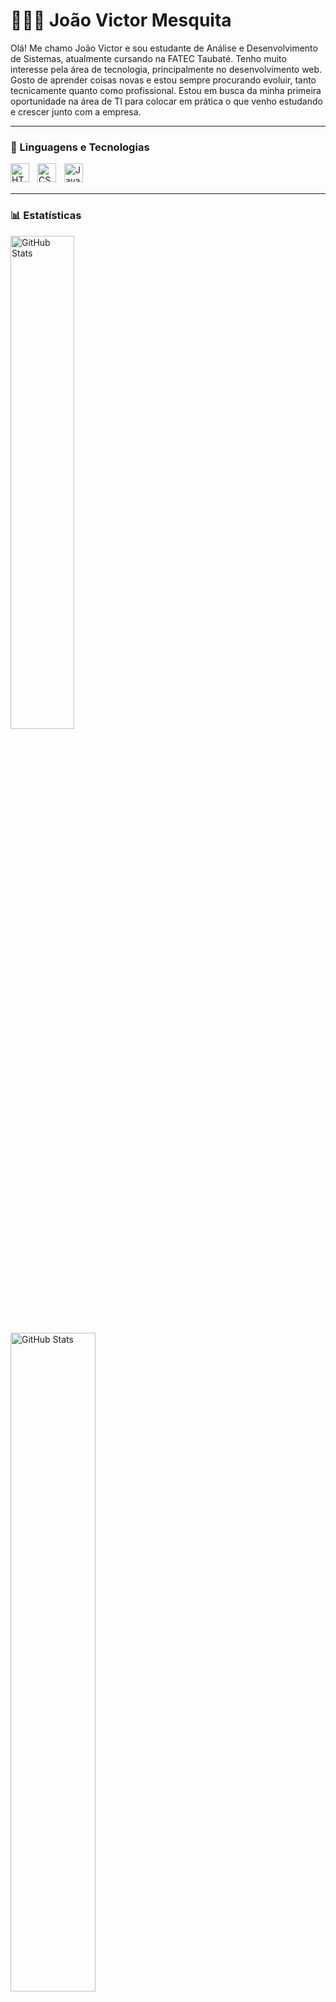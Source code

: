 # 👩🏻‍💻 João Victor Mesquita

Olá! Me chamo João Victor e sou estudante de Análise e Desenvolvimento de Sistemas, atualmente cursando na FATEC Taubaté. Tenho muito interesse pela área de tecnologia, principalmente no desenvolvimento web.
<br>
Gosto de aprender coisas novas e estou sempre procurando evoluir, tanto tecnicamente quanto como profissional. Estou em busca da minha primeira oportunidade na área de TI para colocar em prática o que venho estudando e crescer junto com a empresa.

---

### 🤖 Linguagens e Tecnologias

<img 
    align="left" 
    alt="HTML"
    title="HTML" 
    width="30px" 
    style="padding-right: 10px;" 
    src="https://cdn.jsdelivr.net/gh/devicons/devicon@latest/icons/html5/html5-original.svg" 
/>
<img 
    align="left" 
    alt="CSS" 
    title="CSS"
    width="30px" 
    style="padding-right: 10px;" 
    src="https://cdn.jsdelivr.net/gh/devicons/devicon@latest/icons/css3/css3-original.svg" 
/>
<img 
    align="left" 
    alt="JavaScript" 
    title="JavaScript"
    width="30px" 
    style="padding-right: 10px;" 
    src="https://cdn.jsdelivr.net/gh/devicons/devicon@latest/icons/javascript/javascript-original.svg" 
/>

<br>
<br>

---

### 📊 Estatísticas

<p>
  <img 
    align="left" 
    alt="GitHub Stats" 
    height="45%" 
    style="padding-right: 10px;" 
    src="https://github-readme-stats.vercel.app/api?username=joaomesquita1&show_icons=true&theme=tokyonight&include_all_commits=true&locale=pt-br" 
  />

<img 
      align="left" 
      alt="GitHub Stats" 
      height="52%" 
      src="https://github-readme-stats.vercel.app/api/top-langs/?username=joaomesquita1&theme=tokyonight&layout=compact&custom_title=Tecnologias&langs_count=9" 
  />
